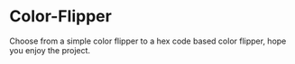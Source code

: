 # Color-Flipper

Choose from a simple color flipper to a hex code based color flipper, hope you enjoy the project.
